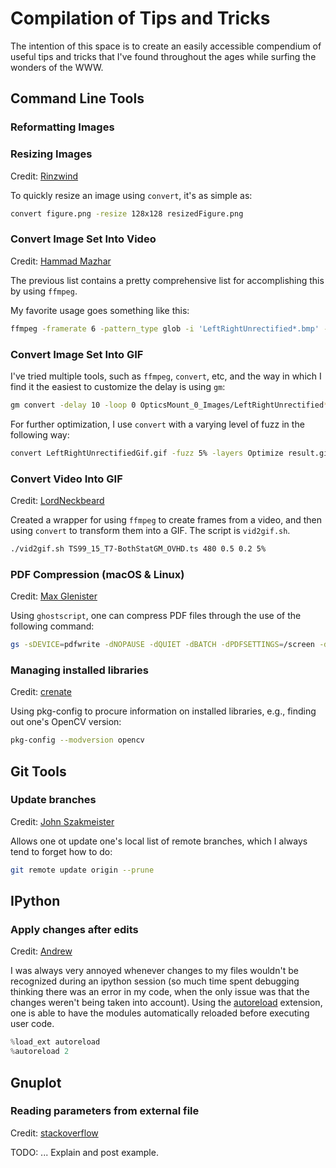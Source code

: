# Compilation of Tips and Tricks

The intention of this space is to create an easily accessible compendium of useful tips and tricks that I've found throughout the ages while surfing the wonders of the WWW. 







## Command Line Tools

### Reformatting Images



### Resizing Images
Credit: [Rinzwind](https://askubuntu.com/questions/271776/how-to-resize-an-image-through-the-terminal)

To quickly resize an image using ```convert```, it's as simple as:

```bash
convert figure.png -resize 128x128 resizedFigure.png
``` 

### Convert Image Set Into Video
Credit: [Hammad Mazhar](http://hamelot.io/visualization/using-ffmpeg-to-convert-a-set-of-images-into-a-video/)

The previous list contains a pretty comprehensive list for accomplishing this by using `ffmpeg`.

My favorite usage goes something like this:

```bash
ffmpeg -framerate 6 -pattern_type glob -i 'LeftRightUnrectified*.bmp' -vb 20M -vcodec mpeg4 out.mp4
```

### Convert Image Set Into GIF

I've tried multiple tools, such as `ffmpeg`, `convert`, etc, and the way in which I find it the easiest to customize the delay is using `gm`:

```bash
gm convert -delay 10 -loop 0 OpticsMount_0_Images/LeftRightUnrectified*.bmp out.gif
```

For further optimization, I use `convert` with a varying level of fuzz in the following way:

```bash
convert LeftRightUnrectifiedGif.gif -fuzz 5% -layers Optimize result.gif
```

### Convert Video Into GIF
Credit: [LordNeckbeard](https://superuser.com/questions/556029/how-do-i-convert-a-video-to-gif-using-ffmpeg-with-reasonable-quality)

Created a wrapper for using `ffmpeg` to create frames from a video, and then using `convert` to transform them into a GIF. The script is `vid2gif.sh`.

```bash
./vid2gif.sh TS99_15_T7-BothStatGM_OVHD.ts 480 0.5 0.2 5%
```


### PDF Compression (macOS & Linux)
Credit: [Max Glenister](https://blog.omgmog.net/post/compressing-pdf-from-your-mac-or-linux-terminal-with-ghostscript/)

Using `ghostscript`, one can compress PDF files through the use of the following command:

```bash
gs -sDEVICE=pdfwrite -dNOPAUSE -dQUIET -dBATCH -dPDFSETTINGS=/screen -dCompatibilityLevel=1.4 -sOutputFile=output.pdf input.pdf
```

### Managing installed libraries
Credit: [crenate](https://stackoverflow.com/questions/8804064/find-opencv-version-installed-on-ubuntu)

Using pkg-config to procure information on installed libraries, e.g., finding out one's OpenCV version:

```bash
pkg-config --modversion opencv
```


## Git Tools

### Update branches
Credit: [John Szakmeister](https://stackoverflow.com/questions/20106712/what-are-the-differences-between-git-remote-prune-git-prune-git-fetch-prune)

Allows one ot update one's local list of remote branches, which I always tend to forget how to do:

```bash
git remote update origin --prune
```


## IPython

### Apply changes after edits
Credit: [Andrew](https://stackoverflow.com/questions/1254370/reimport-a-module-in-python-while-interactive)

I was always very annoyed whenever changes to my files wouldn't be recognized during an ipython session (so much time spent debugging thinking there was an error in my code, when the only issue was that the changes weren't being taken into account). Using the [autoreload](https://ipython.readthedocs.io/en/stable/config/extensions/autoreload.html) extension, one is able to have the modules automatically reloaded before executing user code.

```python
%load_ext autoreload
%autoreload 2
```



## Gnuplot

### Reading parameters from external file
Credit: [stackoverflow](https://stackoverflow.com/questions/11211339/gnuplot-store-one-number-from-data-file-into-variable)

TODO: ... Explain and post example.



